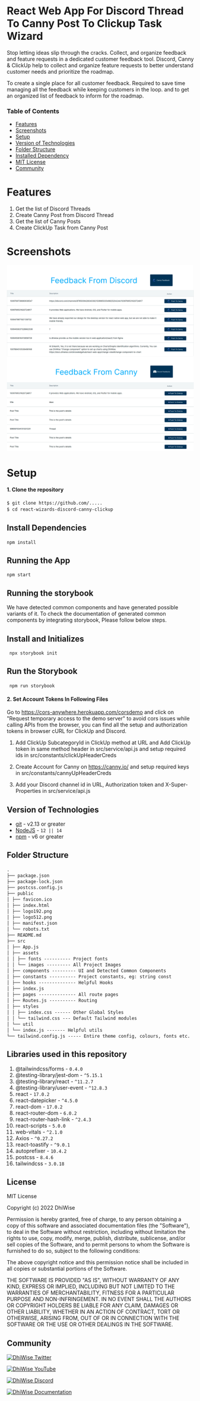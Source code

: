 # React Web App For Discord Thread To Canny Post To Clickup Task Wizard
Stop letting ideas slip through the cracks. Collect, and organize feedback and feature requests in a dedicated customer feedback tool. Discord, Canny & ClickUp help to collect and organize feature requests to better understand customer needs and prioritize the roadmap.

To create a single place for all customer feedback. Required to save time managing all the feedback while keeping customers in the loop. and to get an organized list of feedback to inform for the roadmap.

### Table of Contents
- [Features](#features)
- [Screenshots](#screenshots)
- [Setup](#setup)
- [Version of Technologies](#version-of-technologies)
- [Folder Structure](#folder-structure)
- [Installed Dependency](#installed-dependency)
- [MIT License](#mit-license)
- [Community](#community)

# Features
1.  Get the list of Discord Threads
2.  Create Canny Post from Discord Thread
3.  Get the list of Canny Posts
4.  Create ClickUp Task from Canny Post

# Screenshots

![DicsordFeedback](Screenshot%20from%202022-08-06%2017-07-33.png)
![CannyFeedback](Screenshot%20from%202022-08-06%2017-08-10.png)

# Setup

#### 1. Clone the repository
```sh
$ git clone https://github.com/.....
$ cd react-wizards-discord-canny-clickup
```
## Install Dependencies

    npm install
## Running the App

    npm start
    
## Running the storybook

We have detected common components and have generated possible variants of it. To check the documentation of generated common components by integrating storybook, Please follow below steps.

## Install and Initializes

     npx storybook init

## Run the Storybook

     npm run storybook

#### 2. Set Account Tokens In Following Files

Go to https://cors-anywhere.herokuapp.com/corsdemo and click on "Request temporary access to the demo server" to avoid cors issues while calling APIs from the browser, you can find all the setup and authorization tokens in browser cURL for ClickUp and Discord.

1) Add ClickUp SubcategoryId in ClickUp method at URL and Add ClickUp token in same method header in src/service/api.js 
    and setup required ids in src/constants/clickUpHeaderCreds

2) Create Account for Canny on https://canny.io/ and setup required keys in src/constants/cannyUpHeaderCreds

3) Add your Discord channel id in URL, Authorization token and X-Super-Properties in src/service/api.js  

## Version of Technologies

- [git](https://git-scm.com/) - v2.13 or greater
- [NodeJS](https://nodejs.org/en/) - `12 || 14 `
- [npm](https://www.npmjs.com/) - v6 or greater

## Folder Structure

```
.
├── package.json
├── package-lock.json
├── postcss.config.js
├── public
│ ├── favicon.ico
│ ├── index.html
│ ├── logo192.png
│ ├── logo512.png
│ ├── manifest.json
│ └── robots.txt
├── README.md
├── src
│ ├── App.js
│ ├── assets
│ │ ├── fonts ---------- Project fonts
│ │ └── images --------- All Project Images
│ ├── components --------- UI and Detected Common Components
│ ├── constants ---------- Project constants, eg: string const
│ ├── hooks -------------- Helpful Hooks
│ ├── index.js
│ ├── pages -------------- All route pages
│ ├── Routes.js ---------- Routing
│ ├── styles
│ │ ├── index.css ------ Other Global Styles
│ │ └── tailwind.css --- Default Tailwind modules
│ └── util
│ └── index.js ------- Helpful utils
└── tailwind.config.js ----- Entire theme config, colours, fonts etc.

```

## Libraries used in this repository

1. @tailwindcss/forms - `0.4.0`
2. @testing-library/jest-dom - `^5.15.1`
3. @testing-library/react - `^11.2.7`
4. @testing-library/user-event - `^12.8.3`
5. react - `17.0.2`
6. react-datepicker - `^4.5.0`
7. react-dom - `17.0.2`
8. react-router-dom - `6.0.2`
9. react-router-hash-link - `^2.4.3`
10. react-scripts - `5.0.0`
11. web-vitals - `^2.1.0`
12. Axios - `^0.27.2`
13. react-toastify - `^9.0.1`
14. autoprefixer - `10.4.2`
15. postcss - `8.4.6`
16. tailwindcss - `3.0.18`

## License

MIT License

Copyright (c) 2022 DhiWise

Permission is hereby granted, free of charge, to any person obtaining a copy of this software and associated documentation files (the "Software"), to deal in the Software without restriction, including without limitation the rights to use, copy, modify, merge, publish, distribute, sublicense, and/or sell copies of the Software, and to permit persons to whom the Software is furnished to do so, subject to the following conditions:

The above copyright notice and this permission notice shall be included in all copies or substantial portions of the Software.

THE SOFTWARE IS PROVIDED "AS IS", WITHOUT WARRANTY OF ANY KIND, EXPRESS OR IMPLIED, INCLUDING BUT NOT LIMITED TO THE WARRANTIES OF MERCHANTABILITY, FITNESS FOR A PARTICULAR PURPOSE AND NON-INFRINGEMENT. IN NO EVENT SHALL THE AUTHORS OR COPYRIGHT HOLDERS BE LIABLE FOR ANY CLAIM, DAMAGES OR OTHER LIABILITY, WHETHER IN AN ACTION OF CONTRACT, TORT OR OTHERWISE, ARISING FROM, OUT OF OR IN CONNECTION WITH THE SOFTWARE OR THE USE OR OTHER DEALINGS IN THE SOFTWARE.

## Community

<a href="https://twitter.com/dhiwise"><img src="https://user-images.githubusercontent.com/35039342/55471524-8e24cb00-5627-11e9-9389-58f3d4419153.png" width="60" alt="DhiWise Twitter"></a>

<a href="https://www.youtube.com/c/DhiWise"><img src="https://cdn.vox-cdn.com/thumbor/0kpe316UpZWk53iw3bOLoJfF6hI=/0x0:1680x1050/1400x1400/filters:focal(706x391:974x659):format(gif)/cdn.vox-cdn.com/uploads/chorus_image/image/56414325/YTLogo_old_new_animation.0.gif" width="60" alt="DhiWise YouTube"></a>

<a href="https://discord.com/invite/rFMnCG5MZ7"><img src="https://user-images.githubusercontent.com/47489894/183043664-b01aac56-0372-458a-bde9-3f2a6bded21b.png" width="60" alt="DhiWise Discord"></a>

<a href="https://docs.dhiwise.com/"><img src="https://global-uploads.webflow.com/618e36726d3c0f19c9284e56/62383865d5477f2e4f6b6e2e_main-monogram-p-500.png" width="60" alt="DhiWise Documentation"></a>
